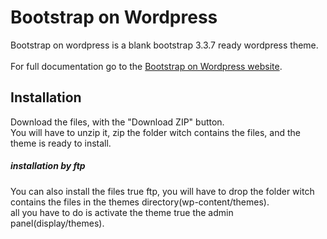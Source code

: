 Bootstrap on Wordpress
===========
Bootstrap on wordpress is a blank bootstrap 3.3.7 ready wordpress theme.
<br><br>
For full documentation go to the [Bootstrap on Wordpress website](http://bootstraponwordpress.babobski.nl/).

## Installation
Download the files, with the "Download ZIP" button.  
You will have to unzip it, zip the folder witch contains the files, and the theme is ready to install.

##### installation by ftp
You can also install the files true ftp, you will have to drop the folder witch contains the files in the themes directory(wp-content/themes).  
all you have to do is activate the theme true the admin panel(display/themes).
